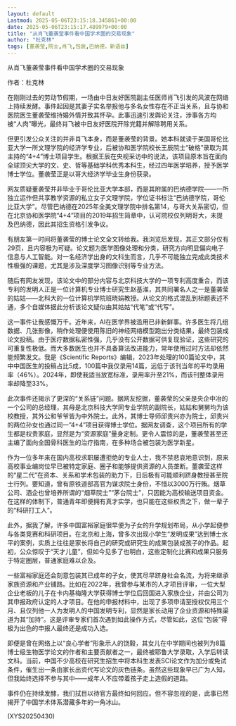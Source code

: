 ```yaml
---
layout: default
Lastmod: 2025-05-06T23:15:18.345861+00:00
date: 2025-05-06T23:15:17.489979+00:00
title: "从肖飞董袭莹事件看中国学术圈的交易现象"
author: "杜克林"
tags: [董袭莹,院士,肖飞,包装,巴纳德，新语丝]
---
```


从肖飞董袭莹事件看中国学术圈的交易现象

作者：杜克林

在刚刚过去的劳动节假期，一场由中日友好医院副主任医师肖飞引发的风波在网络上持续发酵。事件起因是其妻子实名举报他与多名女性存在不正当关系，且与协和医院医生董袭莹维持婚外情并致其怀孕。此事迅速引发舆论关注，涉事各方均被“人肉”曝光，最终肖飞被中日友好医院开除党籍并解除聘用关系。

但更引发公众关注的并非肖飞本身，而是董袭莹的背景。她本科就读于美国哥伦比亚大学一所文理学院的经济学专业，后被协和医学院校长王辰院士“破格”录取为其主持的“4+4”博士项目学生。根据王辰在央视采访中的说法，该项目原本旨在面向全球顶尖大学的文、史、哲等基础学科优秀本科生，经过四年医学培养，授予医学博士学位。董袭莹正是以哥大经济学毕业生身份获录。

网友质疑董袭莹并非毕业于哥伦比亚大学本部，而是其附属的巴纳德学院——一所独立运作但共享教学资源的私立女子文理学院，学位证书标注“巴纳德学院，哥伦比亚大学”。尽管巴纳德在2025年全美文理学院中排名第14，与哥大关系密切，但在北京协和医学院“4+4”项目的2019年招生简章中，认可院校仅列明哥大，未提及巴纳德，因此其招生资格引发争议。

有朋友第一时间将董袭莹的博士论文全文转给我。我浏览后发现，其正文部分仅有29页，且内容极为可疑。论文题为医学图像处理和分类，研究方向明显偏向电子信息与人工智能。对一名经济学出身的文科生而言，几乎不可能独立完成此类技术性极强的课题，尤其是涉及深度学习图像识别等专业方法。

随后有网友发现，该论文中的部分内容与北京科技大学的一项专利高度重合，而该专利的发明人正是一位计算机专业博士研究生赵基淮，其共同署名人之一是董袭莹的姑姑——北科大的一位计算机学院班晓娟教授。从论文的格式混乱到标题表述不通，多个自媒体据此分析该论文疑似由其姑姑“代笔”或“代写”。

这一事件让我感慨万千。近年来，AI在医学界被滥用已非新鲜事。许多医生将几组数据、几张影像，稍作处理便使用陈旧的神经网络模型跑出分类结果，最终包装成论文投稿。由于医疗数据私密性强，几乎没有公开数据可供复现验证，这些研究的可重复性极低。而大多数医生也并不具备算法改进能力，常年使用过时方法却依然能频繁发文。我是《Scientific Reports》编辑，2023年处理的100篇论文中，其中中国医生的投稿占比5成，100篇中我仅录用14篇，远低于该刊当年的平均录用率（46%）。2024年，即使我适当放宽标准，录用率升至21%，而该刊整体录用率却降至33%。

此次事件还揭示了更深的“关系链”问题。据网友挖掘，董袭莹的父亲是央企中冶的一个公司的总经理，其母是北京科技大学同专业学院的副院长，姑姑和舅舅均为该校教授，其外公和爷爷皆为中外院士。此外，其博士导师邱贵兴亦为院士，邱贵兴的两位孙女也通过同一”4+4”项目获得博士学位。据网友调查，这个项目所有的学生都是权贵家庭，显然是为“资源家庭”量身定制。更令人震惊的是，董袭莹甚至还主编了面向全国骨科医生的治疗指南，在多种场合被包装为医学新星。

作为一位多年来在国内高校求职屡遭拒绝的专业人士，我不禁悲哀地意识到，原来高校事业编岗位早已被特定家庭、圈子和能够提供资源的人员垄断。董袭莹这样的“星二代”在资本、关系和学术包装的助力下，日后极有可能顺利跻身教授甚至院士行列。要知道，曾有原铁道部高官为谋求院士身份，不惜以3000万行贿。烟草公司、酒企也曾培养所谓的“烟草院士”“茅台院士”，只因能为高校输送项目资金。在这样的体制下，普通青年即便拥有真才实学，也只能在这些权贵之下，做一辈子的“科研打工人”。

此外，据我了解，许多中国富裕家庭很早便为子女的升学规划布局，从小学起便参与各类竞赛和科研项目。在北京和上海，曾多次出现小学生“发明成果”达到博士水平的案例，实质上往往是家长将自己的研究或研究生的成果包装成孩子的作品。起初，公众惊叹于“天才儿童”，但如今见多了也明白，这些定制化比赛和成果只服务于特定圈层，普通家庭难以企及。

一些富裕家庭还会刻意包装其已成年的子女，使其尽早跻身社会名流，为将来继承家族资源和产业铺路。比如在2022年，我曾参与某市的人才项目评审，一位大型企业老板的儿子在卡内基梅隆大学获得博士学位后回国进入家族企业，并由公司为其申报政府认定的人才项目。在他的申报材料中，出现了多项申请至授权仅用三个月、且仅列他一人为发明人的中国发明专利，显然是家长动用了企业资源和特殊渠道为其“加持”。这是评审专家们首次遇到如此操作方式，尽管如此，这位“包装”得极为出色的申报人最终还是成功入选。

即便是曾在网络上以“良心学者”形象示人的饶毅，其女儿在中学期间也被列为8篇博士级生物医学论文的作者和主要贡献者之一，最终被耶鲁大学录取，入学后转读文科。当前，中国不少高校在研究生招生中将本科生发表SCI论文作为加分或免试条件，催生出一条由家长出资代写论文的灰色链条。虽然这些现象早已广为人知，但我始终选择不参与其中——成年人不应带着孩子走上造假的道路。

事件仍在持续发酵，我们拭目以待官方最终如何回应。但不容忽视的是，此事已然揭开了中国学术体系潜藏多年的一角冰山。

(XYS20250430)

